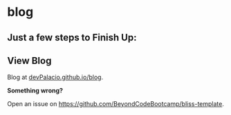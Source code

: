 # blog

[github-io]: https://devPalacio.github.io/blog
[bliss-new]: https://bliss.js.org/#/?o=devPalacio&r=blog&b=main&ght
[gh-settings-pages]: https://github.com/devPalacio/blog/settings/pages
[gh-actions]: https://github.com/devPalacio/blog/actions
[content-dir]: /content/blog/
[utterances-app]: https://github.com/apps/utterances
[gh-issues]: https://github.com/devPalacio/blog/issues

## Just a few steps to **Finish Up**:

## View Blog

Blog at [devPalacio.github.io/blog][github-io].

<!--
  TODO edge case:
  https://devPalacio.github.io/devPalacio.github.io/
  is actually
  https://devPalacio.github.io/
-->


**Something wrong?**

Open an issue on <https://github.com/BeyondCodeBootcamp/bliss-template>.
